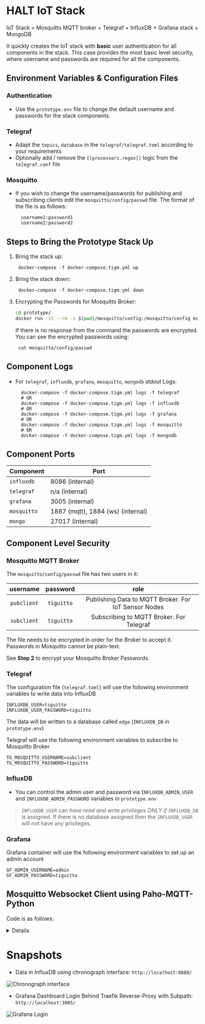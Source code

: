 # HALT IoT Stack
IoT Stack = Mosquitto MQTT broker + Telegraf + InfluxDB + Grafana stack + MongoDB 


It quickly creates the IoT stack with __basic__ user authentication for all components in the stack. This case provides the most basic level security, where username and passwords are required for all the components.

## Environment Variables & Configuration Files

### Authentication

- Use the `prototype.env` file to change the default username and passwords for the stack components.

### Telegraf

- Adapt the `topics`, `database` in the `telegraf/telegraf.toml` according to your requirements
- Optionally add / remove the `[[processors.regex]]` logic from the `telegraf.conf` file

### Mosquitto

- If you wish to change the username/passwords for publishing and subscribing clients edit the `mosquitto/config/passwd` file.
    The format of the file is as follows:

        username1:password1
        username2:password2

## Steps to Bring the Prototype Stack Up

1. Bring the stack up:

        docker-compose -f docker-compose.tigm.yml up
        
2. Bring the stack down:

        docker-compose -f docker-compose.tigm.yml down
 
        

3. Encrypting the Passwords for Mosquitto Broker:

    ```bash
    cd prototype/
    docker run -it --rm -v $(pwd)/mosquitto/config:/mosquitto/config eclipse-mosquitto mosquitto_passwd -U /mosquitto/config/passwd
    ```

    If there is no response from the command the passwords are encrypted. You can see the encrypted passwords using:

        cat mosquitto/config/passwd


## Component Logs
- For `telegraf`, `influxdb`, `grafana`, `mosquitto`, `mongodb` stdout Logs:

        docker-compose -f docker-compose.tigm.yml logs -f telegraf
        # OR
        docker-compose -f docker-compose.tigm.yml logs -f influxdb
        # OR
        docker-compose -f docker-compose.tigm.yml logs -f grafana
        # OR
        docker-compose -f docker-compose.tigm.yml logs -f mosquitto
        # OR
        docker-compose -f docker-compose.tigm.yml logs -f mongodb

## Component Ports

| Component   | Port  |
| ----------  | ----- |
| `influxdb`  | 8086 (internal)  |
| `telegraf`  | n/a (internal)  |
| `grafana`   | 3005 (internal) |
| `mosquitto` | 1887 (mqtt), 1884 (ws) (internal) |
| `mongo` | 27017 (internal) |


## Component Level Security

### Mosquitto MQTT Broker

The `mosquitto/config/passwd` file has two users in it:


|   username  |  password  |                         role                         |
|:-----------:|:----------:|:----------------------------------------------------:|
| `pubclient` | `tiguitto` | Publishing Data to MQTT Broker. For IoT Sensor Nodes |
| `subclient` | `tiguitto` |       Subscribing to MQTT Broker. For Telegraf       |

The file needs to be encrypted in order for the Broker to accept it. Passwords in Mosquitto cannot be plain-text.

See __Step 2__ to encrypt your Mosquitto Broker Passwords.

### Telegraf

The configuration file (`telegraf.toml`) will use the following environment variables to write data into
InfluxDB

    INFLUXDB_USER=tiguitto
    INFLUXDB_USER_PASSWORD=tiguitto

The data will be written to a database called `edge` (`INFLUXDB_DB` in `prototype.env`)

Telegraf will use the following environment variables to subscribe to Mosquitto Broker

    TG_MOSQUITTO_USERNAME=subclient
    TG_MOSQUITTO_PASSWORD=tiguitto


### InfluxDB

- You can control the admin user and password via `INFLUXDB_ADMIN_USER` and `INFLUXDB_ADMIN_PASSWORD` variables in `prototype.env`
> `INFLUXDB_USER` can _have read and write privileges ONLY if_ `INFLUXDB_DB` is assigned. If there is no database assigned then the `INFLUXDB_USER` will not have any privileges.


### Grafana
Grafana container will use the following environment variables to set up an admin account

    GF_ADMIN_USERNAME=admin
    GF_ADMIN_PASSWORD=tiguitto


## Mosquitto Websocket Client using Paho-MQTT-Python

Code is as follows:

<details>

```python
import paho.mqtt.client as mqtt
import sys
HOST = '<YOUR_BROKER_IP_ADDRESS>'
PORT = 1884

CLIENT_ID='tiguitto-prototype-ws'

def on_connect(mqttc, obj, flags, rc):
    print("rc: "+str(rc))

def on_message(mqttc, obj, msg):
    print(msg.topic+" "+str(msg.qos)+" "+str(msg.payload))

def on_publish(mqttc, obj, mid):
    print("mid: "+str(mid))

def on_subscribe(mqttc, obj, mid, granted_qos):
    print("Subscribed: "+str(mid)+" "+str(granted_qos))

def on_log(mqttc, obj, level, string):
    print(string)

mqttc = mqtt.Client(CLIENT_ID, transport="websockets")


mqttc.on_message = on_message
mqttc.on_connect = on_connect
mqttc.on_publish = on_publish
mqttc.on_subscribe = on_subscribe
mqttc.on_log = on_log

mqttc.connect(HOST, PORT, 60)

mqttc.subscribe('IOT/#', 0)

try:
        mqttc.loop_forever()

except KeyboardInterrupt:
        mqttc.loop_stop()
        mqttc.disconnect()
        sys.exit()
```
</details>

# Snapshots

- Data in InfluxDB using chronograph interface: `http://localhost:8888/`

![Chronograph interface](Images/MQTTclient.png)

- Grafana Dashboard Login Behind Traefik Reverse-Proxy with Subpath: `http://localhost:3005/`

![Grafana Login](Images/grafana.png)

